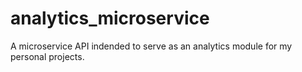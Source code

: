# analytics_microservice
A microservice API indended to serve as an analytics module for my personal projects.

